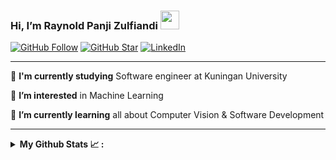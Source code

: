 ### Hi, I’m Raynold Panji Zulfiandi <img src="https://raw.githubusercontent.com/MartinHeinz/MartinHeinz/master/wave.gif" width="30px">

[![GitHub Follow](https://img.shields.io/github/followers/RaynoldPanjiZ.svg?style=social&label=Follow)](https://github.com/RaynoldPanjiZ?tab=repositories)
[![GitHub Star](https://img.shields.io/github/stars/RaynoldPanjiZ?affiliations=OWNER%2CCOLLABORATOR&style=social&label=Star)](https://github.com/RaynoldPanjiZ?tab=repositories)
[![LinkedIn](https://img.shields.io/badge/--linkedin?label=LinkedIn&logo=LinkedIn&style=social)](https://www.linkedin.com/in/raynold-panji)
<br>

<hr>

🔭 **I'm currently studying** Software engineer at Kuningan University

👀 **I’m interested** in Machine Learning

🌱 **I’m currently learning** all about Computer Vision & Software Development


<hr>

<details>
<summary><b>My Github Stats<b>&nbsp;📈 :</summary><br>

[![Top Langs](https://github-readme-stats.vercel.app/api?username=RaynoldPanjiZ&theme=tokyonight&show_icons=true&line_height=40)](https://github.com/RaynoldPanjiZ?tab=repositories)
[![Top Langs](https://github-readme-stats.vercel.app/api/top-langs/?username=RaynoldPanjiZ&theme=tokyonight&line_height=10)](https://github.com/RaynoldPanjiZ?tab=repositories)

</details>

<!-- [![Raynold Panji Zulfiandi's GitHub stats](https://github-readme-stats.vercel.app/api/top-langs?username=RaynoldPanjiZ&hide=html,scss,stylus,blade,jupyter%20notebook,python,css,shell,batchfile,dockerfile,typescript&theme=algolia&show_icons=true)](https://github.com/RaynoldPanjiZ) -->


<!-- 
<details>
<summary>📜 <b>My top languages<b></summary>
<br>  
<img src='https://user-images.githubusercontent.com/50781044/226619977-8dbef9a2-8011-41e9-bd0d-f97d0e8a49af.png' width='35'>
&nbsp;
<img src='https://user-images.githubusercontent.com/50781044/226623695-ac53064e-7918-4d68-9518-5086d5043ab5.png' width='35'>

</details> -->


<!--
**RaynoldPanjiZ/RaynoldPanjiZ** is a ✨ _special_ ✨ repository because its `README.md` (this file) appears on your GitHub profile.

Here are some ideas to get you started:

- 🔭 I’m currently working on ...
- 🌱 I’m currently learning ...
- 👯 I’m looking to collaborate on ...
- 🤔 I’m looking for help with ...
- 💬 Ask me about ...
- 📫 How to reach me: ...
- 😄 Pronouns: ...
- ⚡ Fun fact: ...
-->
